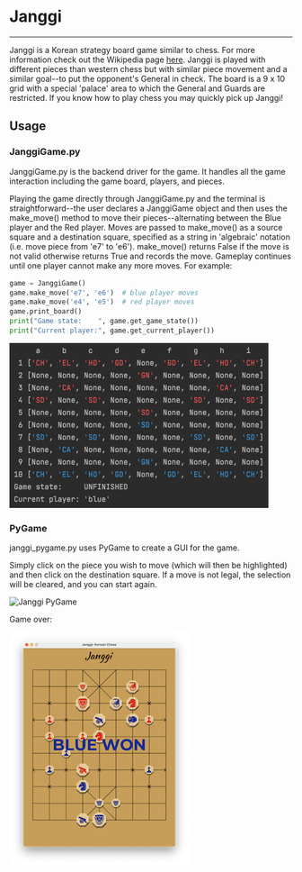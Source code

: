 # Janggi

---

Janggi is a Korean strategy board game similar to chess. For more information check out the Wikipedia page [here](https://en.wikipedia.org/wiki/Janggi). Janggi is played with different pieces than western chess but with similar piece movement and a similar goal--to put the opponent's General in check. The board is a 9 x 10 grid with a special 'palace' area to which the General and Guards are restricted. If you know how to play chess you may quickly pick up Janggi!

## Usage

### JanggiGame.py

JanggiGame.py is the backend driver for the game. It handles all the game interaction including the game board, players, and pieces.

Playing the game directly through JanggiGame.py and the terminal is straightforward--the user declares a JanggiGame object and then uses the make_move() method to move their pieces--alternating between the Blue player and the Red player. Moves are passed to make_move() as a source square and a destination square, specified as a string in 'algebraic' notation (i.e. move piece from 'e7' to 'e6'). make_move() returns False if the move is not valid otherwise returns True and records the move. Gameplay continues until one player cannot make any more moves. For example:

```python
game = JanggiGame()
game.make_move('e7', 'e6')  # blue player moves
game.make_move('e4', 'e5')  # red player moves
game.print_board()
print("Game state:    ", game.get_game_state())
print("Current player:", game.get_current_player())
```
![Janggi through terminal](images/janggi_terminal.png)

### PyGame

janggi_pygame.py uses PyGame to create a GUI for the game.

Simply click on the piece you wish to move (which will then be highlighted) and then click on the destination square. If a move is not legal, the selection will be cleared, and you can start again.

![Janggi PyGame](images/janggi_pygame.gif)

Game over:

![Janggi Game Over](images/janggi_game_over.png)
